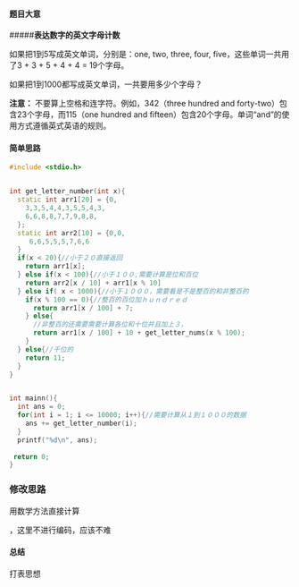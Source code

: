 #### 题目大意

#####**表达数字的英文字母计数**

如果把1到5写成英文单词，分别是：one, two, three, four, five，这些单词一共用了3 + 3 + 5 + 4 + 4 = 19个字母。

如果把1到1000都写成英文单词，一共要用多少个字母？

**注意：** 不要算上空格和连字符。例如，342（three hundred and forty-two）包含23个字母，而115（one hundred and fifteen）包含20个字母。单词“and”的使用方式遵循英式英语的规则。







#### 简单思路

````c++
#include <stdio.h>


int get_letter_number(int x){
  static int arr1[20] = {0,
    3,3,5,4,4,3,5,5,4,3,
    6,6,8,8,7,7,9,8,8,
  };
  static int arr2[10] = {0,0,
     6,6,5,5,5,7,6,6
  }
  if(x < 20){//小于２０直接返回
    return arr1[x];
  } else if(x < 100){//小于１００,需要计算是位和百位
    return arr2[x / 10] + arr1[x % 10]
  } else if( x < 1000){//小于１０００，需要看是不是整百的和非整百的
    if(x % 100 == 0){//整百的百位加ｈｕｎｄｒｅｄ
      return arr1[x / 100] + 7;
    } else{
      //非整百的还需要需要计算各位和十位并且加上３，
      return arr1[x / 100] + 10 + get_letter_nums(x % 100);
    }
  } else{//千位的
    return 11;
  }
}


int mainn(){
  int ans = 0;
  for(int i = 1; i <= 10000; i++){//需要计算从１到１０００的数据
    ans += get_letter_number(i);
  }
  printf("%d\n", ans);
  
 return 0; 
}
````



### 修改思路

用数学方法直接计算

，这里不进行编码，应该不难







#### 总结

打表思想